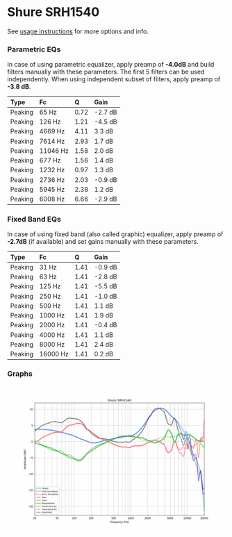# Shure SRH1540
See [usage instructions](https://github.com/jaakkopasanen/AutoEq#usage) for more options and info.

### Parametric EQs
In case of using parametric equalizer, apply preamp of **-4.0dB** and build filters manually
with these parameters. The first 5 filters can be used independently.
When using independent subset of filters, apply preamp of **-3.8 dB**.

| Type    | Fc       |    Q | Gain    |
|:--------|:---------|:-----|:--------|
| Peaking | 65 Hz    | 0.72 | -2.7 dB |
| Peaking | 126 Hz   | 1.21 | -4.5 dB |
| Peaking | 4669 Hz  | 4.11 | 3.3 dB  |
| Peaking | 7614 Hz  | 2.93 | 1.7 dB  |
| Peaking | 11046 Hz | 1.58 | 2.0 dB  |
| Peaking | 677 Hz   | 1.56 | 1.4 dB  |
| Peaking | 1232 Hz  | 0.97 | 1.3 dB  |
| Peaking | 2736 Hz  | 2.03 | -0.9 dB |
| Peaking | 5945 Hz  | 2.38 | 1.2 dB  |
| Peaking | 6008 Hz  | 6.66 | -2.9 dB |

### Fixed Band EQs
In case of using fixed band (also called graphic) equalizer, apply preamp of **-2.7dB**
(if available) and set gains manually with these parameters.

| Type    | Fc       |    Q | Gain    |
|:--------|:---------|:-----|:--------|
| Peaking | 31 Hz    | 1.41 | -0.9 dB |
| Peaking | 63 Hz    | 1.41 | -2.8 dB |
| Peaking | 125 Hz   | 1.41 | -5.5 dB |
| Peaking | 250 Hz   | 1.41 | -1.0 dB |
| Peaking | 500 Hz   | 1.41 | 1.1 dB  |
| Peaking | 1000 Hz  | 1.41 | 1.9 dB  |
| Peaking | 2000 Hz  | 1.41 | -0.4 dB |
| Peaking | 4000 Hz  | 1.41 | 1.1 dB  |
| Peaking | 8000 Hz  | 1.41 | 2.4 dB  |
| Peaking | 16000 Hz | 1.41 | 0.2 dB  |

### Graphs
![](./Shure%20SRH1540.png)